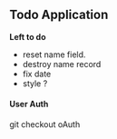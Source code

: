 ## Todo Application

**Left to do**
* reset name field.
* destroy name record
* fix date
* style ? 


#### User Auth
git checkout oAuth
